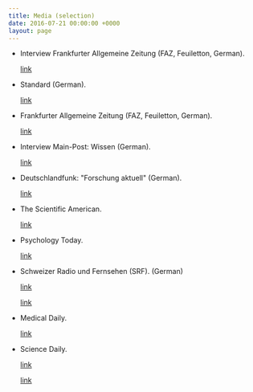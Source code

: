 ```yaml
---
title: Media (selection)
date: 2016-07-21 00:00:00 +0000
layout: page
---
```

* Interview Frankfurter Allgemeine Zeitung (FAZ, Feuiletton, German).

  [link](https://drive.google.com/file/d/1FoHcBBxeWU7fRvFvvE3886evN141SVPs/view?usp=sharing)
* Standard (German).

  [link](https://drive.google.com/open?id=1v71YFh8VtVBKv3JahexDxuAxnBe-k_lF)
* Frankfurter Allgemeine Zeitung (FAZ, Feuiletton, German).

  [link](https://drive.google.com/file/d/1FwKPfgUMvvxHKMUE7-zidIZhSiMeoG_W/view?usp=sharing)
* Interview Main-Post: Wissen (German).

  [link](https://drive.google.com/file/d/1sUI0X95-1F-07ig6kDgn_eg_31N3JNSK/view?usp=sharing)
* Deutschlandfunk: "Forschung aktuell" (German).

  [link](http://ondemand-mp3.dradio.de/file/dradio/2018/02/22/der_freundliche_fremde_vorurteile_lassen_sich_erstaunlich_dlf_20180222_1648_be513401.mp3)
* The Scientific American.

  [link](https://www.scientificamerican.com/article/what-s-your-real-motive-for-being-altruistic/)
* Psychology Today.

  [link](https://www.psychologytoday.com/blog/the-athletes-way/201512/your-brain-can-learn-empathize-outside-groups)
* Schweizer Radio und Fernsehen (SRF). (German)

  [link](http://www.srf.ch/wissen/mensch/das-raetsel-der-selbstlosigkeit)

  [link](https://www.srf.ch/wissen/mensch/studie-beweist-mitgefuehl-fuer-fremde-ist-lernbar)
* Medical Daily.

  [link](http://www.medicaldaily.com/empathy-triggered-positive-experiences-among-strangers-study-366316)
* Science Daily.

  [link](https://www.sciencedaily.com/releases/2016/03/160303145739.htm)

  [link](https://www.sciencedaily.com/releases/2016/03/160303145739.htm)